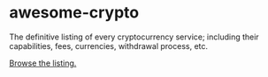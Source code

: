 # awesome-crypto

The definitive listing of every cryptocurrency service; including their capabilities, fees, currencies, withdrawal process, etc.

[Browse the listing.](https://docs.google.com/spreadsheets/d/1m9E0SSG0nnjP1hOfC2i5TJiduCMGinJ6_EcaFyz_3NA/edit?usp=sharing)
